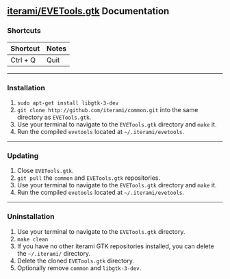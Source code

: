 [iterami/EVETools.gtk](https://github.com/iterami/EVETools.gtk) Documentation
-----------------------------------------------------------------------------

### Shortcuts

Shortcut         | Notes
-----------------|------
Ctrl + Q         | Quit

---

### Installation

1. `sudo apt-get install libgtk-3-dev`
2. `git clone http://github.com/iterami/common.git` into the same directory as `EVETools.gtk`.
3. Use your terminal to navigate to the `EVETools.gtk` directory and `make` it.
4. Run the compiled `evetools` located at `~/.iterami/evetools`.

---

### Updating

1. Close `EVETools.gtk`.
2. `git pull` the `common` and `EVETools.gtk` repositories.
3. Use your terminal to navigate to the `EVETools.gtk` directory and `make` it.
4. Run the compiled `evetools` located at `~/.iterami/evetools`.

---

### Uninstallation

1. Use your terminal to navigate to the `EVETools.gtk` directory.
2. `make clean`
3. If you have no other iterami GTK repositories installed, you can delete the `~/.iterami/` directory.
4. Delete the cloned `EVETools.gtk` directory.
5. Optionally remove `common` and `libgtk-3-dev`.

